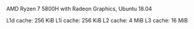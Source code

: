 AMD Ryzen 7 5800H with Radeon Graphics, Ubuntu 18.04

L1d cache:                       256 KiB
L1i cache:                       256 KiB
L2 cache:                        4 MiB
L3 cache:                        16 MiB
